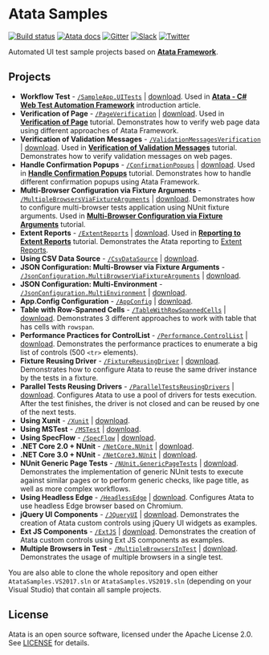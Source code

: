 # Atata Samples

[![Build status](https://dev.azure.com/atata-framework/atata-samples/_apis/build/status/atata-samples-ci?branchName=master)](https://dev.azure.com/atata-framework/atata-samples/_build/latest?definitionId=30&branchName=master)
[![Atata docs](https://img.shields.io/badge/docs-Atata_Framework-orange.svg)](https://atata.io)
[![Gitter](https://badges.gitter.im/atata-framework/atata.svg)](https://gitter.im/atata-framework/atata)
[![Slack](https://img.shields.io/badge/join-Slack-green.svg?colorB=4EB898)](https://join.slack.com/t/atata-framework/shared_invite/zt-5j3lyln7-WD1ZtMDzXBhPm0yXLDBzbA)
[![Twitter](https://img.shields.io/badge/follow-@AtataFramework-blue.svg)](https://twitter.com/AtataFramework)

Automated UI test sample projects based on **[Atata Framework](https://atata.io)**.

## Projects

- **Workflow Test** - [`/SampleApp.UITests`](../../tree/master/SampleApp.UITests)
  | [download](../../raw/master/_archives/SampleApp.UITests.zip).
  Used in **[Atata - C# Web Test Automation Framework](https://www.codeproject.com/Articles/1158365/Atata-New-Test-Automation-Framework)** introduction article.
- **Verification of Page** - [`/PageVerification`](../../tree/master/PageVerification)
  | [download](../../raw/master/_archives/PageVerification.zip).
  Used in **[Verification of Page](https://atata.io/tutorials/verification-of-page/)** tutorial.
  Demonstrates how to verify web page data using different approaches of Atata Framework.
- **Verification of Validation Messages** - [`/ValidationMessagesVerification`](../../tree/master/ValidationMessagesVerification)
  | [download](../../raw/master/_archives/ValidationMessagesVerification.zip).
  Used in **[Verification of Validation Messages](https://atata.io/tutorials/verification-of-validation-messages/)** tutorial.
  Demonstrates how to verify validation messages on web pages.
- **Handle Confirmation Popups** - [`/ConfirmationPopups`](../../tree/master/ConfirmationPopups)
  | [download](../../raw/master/_archives/ConfirmationPopups.zip).
  Used in **[Handle Confirmation Popups](https://atata.io/tutorials/handle-confirmation-popups/)** tutorial.
  Demonstrates how to handle different confirmation popups using Atata Framework.
- **Multi-Browser Configuration via Fixture Arguments** - [`/MultipleBrowsersViaFixtureArguments`](../../tree/master/MultipleBrowsersViaFixtureArguments)
  | [download](../../raw/master/_archives/MultipleBrowsersViaFixtureArguments.zip).
  Demonstrates how to configure multi-browser tests application using NUnit fixture arguments.
  Used in **[Multi-Browser Configuration via Fixture Arguments](https://atata.io/tutorials/multi-browser-configuration-via-fixture-arguments/)** tutorial.
- **Extent Reports** - [`/ExtentReports`](../../tree/master/ExtentReports)
  | [download](../../raw/master/_archives/ExtentReports.zip).
  Used in **[Reporting to Extent Reports](https://atata.io/tutorials/reporting-to-extentreports/)** tutorial.
  Demonstrates the Atata reporting to [Extent Reports](https://extentreports.com/).
- **Using CSV Data Source** - [`/CsvDataSource`](../../tree/master/CsvDataSource)
  | [download](../../raw/master/_archives/CsvDataSource.zip).
- **JSON Configuration: Multi-Browser via Fixture Arguments** - [`/JsonConfiguration.MultiBrowserViaFixtureArguments`](../../tree/master/JsonConfiguration.MultiBrowserViaFixtureArguments)
  | [download](../../raw/master/_archives/JsonConfiguration.MultiBrowserViaFixtureArguments.zip).
- **JSON Configuration: Multi-Environment** - [`/JsonConfiguration.MultiEnvironment`](../../tree/master/JsonConfiguration.MultiEnvironment)
  | [download](../../raw/master/_archives/JsonConfiguration.MultiEnvironment.zip).
- **App.Config Configuration** - [`/AppConfig`](../../tree/master/AppConfig)
  | [download](../../raw/master/_archives/AppConfig.zip).
- **Table with Row-Spanned Cells** - [`/TableWithRowSpannedCells`](../../tree/master/TableWithRowSpannedCells)
  | [download](../../raw/master/_archives/TableWithRowSpannedCells.zip).
  Demonstrates 3 different approaches to work with table that has cells with `rowspan`.
- **Performance Practices for ControlList** - [`/Performance.ControlList`](../../tree/master/Performance.ControlList)
  | [download](../../raw/master/_archives/Performance.ControlList.zip).
  Demonstrates the performance practices to enumerate a big list of controls (500 `<tr>` elements).
- **Fixture Reusing Driver** - [`/FixtureReusingDriver`](../../tree/master/FixtureReusingDriver)
  | [download](../../raw/master/_archives/FixtureReusingDriver.zip).
  Demonstrates how to configure Atata to reuse the same driver instance by the tests in a fixture.
- **Parallel Tests Reusing Drivers** - [`/ParallelTestsReusingDrivers`](../../tree/master/ParallelTestsReusingDrivers)
  | [download](../../raw/master/_archives/ParallelTestsReusingDrivers.zip).
  Configures Atata to use a pool of drivers for tests execution.
  After the test finishes, the driver is not closed and can be reused by one of the next tests.
- **Using Xunit** - [`/Xunit`](../../tree/master/Xunit)
  | [download](../../raw/master/_archives/Xunit.zip).
- **Using MSTest** - [`/MSTest`](../../tree/master/MSTest)
  | [download](../../raw/master/_archives/MSTest.zip).
- **Using SpecFlow** - [`/SpecFlow`](../../tree/master/SpecFlow)
  | [download](../../raw/master/_archives/SpecFlow.zip).
- **.NET Core 2.0 + NUnit** - [`/NetCore.NUnit`](../../tree/master/NetCore.NUnit)
  | [download](../../raw/master/_archives/NetCore.NUnit.zip).
- **.NET Core 3.0 + NUnit** - [`/NetCore3.NUnit`](../../tree/master/NetCore3.NUnit)
  | [download](../../raw/master/_archives/NetCore3.NUnit.zip).
- **NUnit Generic Page Tests** - [`/NUnit.GenericPageTests`](../../tree/master/NUnit.GenericPageTests)
  | [download](../../raw/master/_archives/NUnit.GenericPageTests.zip).
  Demonstrates the implementation of generic NUnit tests to execute against similar pages or to perform generic checks,
  like page title, as well as more complex workflows.
- **Using Headless Edge** - [`/HeadlessEdge`](../../tree/master/HeadlessEdge)
  | [download](../../raw/master/_archives/HeadlessEdge.zip).
  Configures Atata to use headless Edge browser based on Chromium.
- **jQuery UI Components** - [`/JQueryUI`](../../tree/master/JQueryUI)
  | [download](../../raw/master/_archives/JQueryUI.zip).
  Demonstrates the creation of Atata custom controls using jQuery UI widgets as examples.
- **Ext JS Components** - [`/ExtJS`](../../tree/master/ExtJS)
  | [download](../../raw/master/_archives/JQueryUI.zip).
  Demonstrates the creation of Atata custom controls using Ext JS components as examples.
- **Multiple Browsers in Test** - [`/MultipleBrowsersInTest`](../../tree/master/MultipleBrowsersInTest)
  | [download](../../raw/master/_archives/MultipleBrowsersInTest.zip).
  Demonstrates the usage of multiple browsers in a single test.

You are also able to clone the whole repository and open either
`AtataSamples.VS2017.sln` or `AtataSamples.VS2019.sln`
(depending on your Visual Studio) that contain all sample projects.

## License

Atata is an open source software, licensed under the Apache License 2.0.
See [LICENSE](LICENSE) for details.
